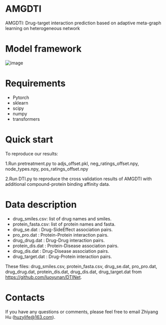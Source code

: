 # AMGDTI
AMGDTI: Drug-target interaction prediction based on adaptive meta-graph learning on heterogeneous network

# Model framework
![image](https://i.postimg.cc/4ywmGfKN/figure1.png)
# Requirements
- Pytorch
- sklearn
- scipy
- numpy
- transformers

# Quick start
To reproduce our results:

1.Run pretreatment.py to adjs_offset.pkl, neg_ratings_offset.npy, node_types.npy, pos_ratings_offset.npy

2.Run DTI.py to reproduce the cross validation results of AMGDTI with additional compound-protein binding affinity data. 

# Data description
- drug_smiles.csv: list of drug names and smiles.
- protein_fasta.csv: list of protein names and fasta.
- drug_se.dat : Drug-SideEffect association pairs.
- pro_pro.dat : Protein-Protein interaction pairs.
- drug_drug.dat : Drug-Drug interaction pairs.
- protein_dis.dat : Protein-Disease association pairs.
- drug_dis.dat : Drug-Disease association pairs.
- drug_target.dat : Drug-Protein interaction pairs.

These files: drug_smiles.csv, protein_fasta.csv, drug_se.dat, pro_pro.dat, drug_drug.dat, protein_dis.dat, drug_dis.dat, drug_target.dat from https://github.com/luoyunan/DTINet.
# Contacts
If you have any questions or comments, please feel free to email Zhiyang Hu (huzylife@163.com).
